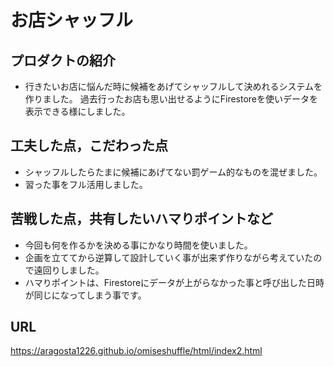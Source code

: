 # お店シャッフル

## プロダクトの紹介

- 行きたいお店に悩んだ時に候補をあげてシャッフルして決めれるシステムを作りました。
過去行ったお店も思い出せるようにFirestoreを使いデータを表示できる様にしました。

## 工夫した点，こだわった点

- シャッフルしたらたまに候補にあげてない罰ゲーム的なものを混ぜました。
- 習った事をフル活用しました。

## 苦戦した点，共有したいハマりポイントなど

- 今回も何を作るかを決める事にかなり時間を使いました。
- 企画を立ててから逆算して設計していく事が出来ず作りながら考えていたので遠回りしました。
- ハマりポイントは、Firestoreにデータが上がらなかった事と呼び出した日時が同じになってしまう事です。

## URL
https://aragosta1226.github.io/omiseshuffle/html/index2.html
